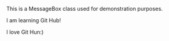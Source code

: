This is a MessageBox class used for demonstration purposes.

I am learning Git Hub!

I love Git Hun:) 
